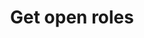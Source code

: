 ---
title: Get open roles
excerpt: Returns all the roles we're hiring for at ReadMe!
api:
  file: readme-api.json
  operationId: getOpenRoles
hidden: false
---